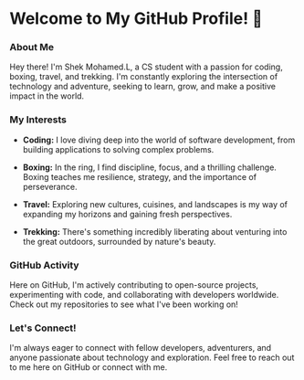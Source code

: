 # Welcome to My GitHub Profile! 👋

### About Me

Hey there! I'm Shek Mohamed.L, a CS student with a passion for coding, boxing, travel, and trekking. I'm constantly exploring the intersection of technology and adventure, seeking to learn, grow, and make a positive impact in the world.

### My Interests

- **Coding:** I love diving deep into the world of software development, from building applications to solving complex problems.
  
- **Boxing:** In the ring, I find discipline, focus, and a thrilling challenge. Boxing teaches me resilience, strategy, and the importance of perseverance.

- **Travel:** Exploring new cultures, cuisines, and landscapes is my way of expanding my horizons and gaining fresh perspectives.

- **Trekking:** There's something incredibly liberating about venturing into the great outdoors, surrounded by nature's beauty.

### GitHub Activity

Here on GitHub, I'm actively contributing to open-source projects, experimenting with code, and collaborating with developers worldwide. Check out my repositories to see what I've been working on!

### Let's Connect!

I'm always eager to connect with fellow developers, adventurers, and anyone passionate about technology and exploration. 
Feel free to reach out to me here on GitHub or connect with me.



<!---
shekmohamed/shekmohamed is a ✨ special ✨ repository because its `README.md` (this file) appears on your GitHub profile.
You can click the Preview link to take a look at your changes.
--->
